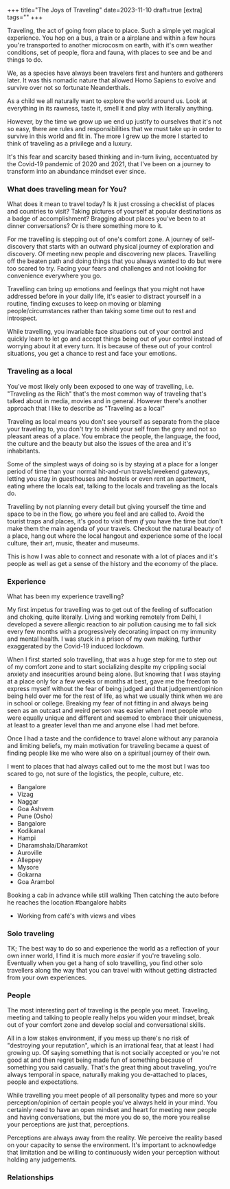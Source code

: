 +++
title="The Joys of Traveling"
date=2023-11-10
draft=true
[extra]
tags=""
+++

Traveling, the act of going from place to place.
Such a simple yet magical experience. You hop on a bus, a train or a airplane
and within a few hours you're transported to another microcosm on earth, with
it's own weather conditions, set of people, flora and fauna, with places to see and
be and things to do.

We, as a species have always been travelers first and hunters and
gatherers later. It was this nomadic nature that allowed Homo Sapiens to
evolve and survive over not so fortunate Neanderthals.

As a child we all naturally want to explore the world around us. Look at
everything in its rawness, taste it, smell it and play with literally
anything.

<!-- more -->

However, by the time we grow up we end up justify to ourselves that it's not so easy, 
there are rules and responsibilities that we must take up in order to survive in this
world and fit in. The more I grew up the more I started to think of traveling
as a privilege and a luxury.

It's this fear and scarcity based thinking and in-turn living,
accentuated by the Covid-19 pandemic of 2020 and 2021, that
I've been on a journey to transform into an abundance mindset ever since.

<!-- toc -->

### What does traveling mean for You?

What does it mean to travel today? Is it just crossing a checklist of places and
countries to visit? Taking pictures of yourself at popular destinations as a
badge of accomplishment? Bragging about places you've been to at dinner
conversations? Or is there something more to it.

For me travelling is stepping out of one's comfort zone. A journey of
self-discovery that starts with an outward physical journey of exploration and
discovery. Of meeting new people and discovering new places. Travelling off
the beaten path and doing things that you always wanted to do but were
too scared to try. Facing your fears and challenges and not looking for
convenience everywhere you go. 

Travelling can bring up emotions and feelings that you might not have
addressed before in your daily life, it's easier to distract yourself in
a routine, finding excuses to keep on moving or blaming people/circumstances rather
than taking some time out to rest and introspect.

While travelling, you invariable face situations out of your control and
quickly learn to let go and accept things being out of your control
instead of worrying about it at every turn. It is because of these out of your
control situations, you get a chance to rest and face your emotions.

### Traveling as a local

You've most likely only been exposed to one way of travelling, i.e. "Traveling
as the Rich" that's the most common way of traveling that's talked about in
media, movies and in general.
However there's another approach that I like to describe as
"Traveling as a local"

Traveling as local means you don't see
yourself as separate from the place your traveling to, you don't try to
shield your self from the grey and not so pleasant areas of a place. You
embrace the people, the language, the food, the culture and the beauty
but also the issues of the area and it's inhabitants.

Some of the simplest ways of doing so is by staying at a place for a longer
period of time than your normal hit-and-run travels/weekend gateways,
letting you stay in guesthouses and hostels or even rent an apartment,
eating where the locals eat, talking to the locals and traveling as the locals
do.

Travelling by not planning every detail but giving yourself the time and space
to be in the flow, go where you feel and are called to.
Avoid the tourist traps and places, it's good to visit them *if* you
have the time but don't make them the main agenda of your travels.
Checkout the natural beauty of a place, hang out where the local hangout and experience
some of the local culture, their art, music, theater and museums.

This is how I was able to connect and resonate with a lot of places and
it's people as well as get a sense of the history and the economy of the place.

### Experience

What has been my experience travelling?

My first impetus for travelling was to get out of the feeling of suffocation and choking,
quite literally. Living and working remotely from Delhi, I developed a severe
allergic reaction to air pollution causing me to fall sick every few months with
a progressively decorating impact on my immunity and mental health.
I was stuck in a prison of my own making, further exaggerated by the Covid-19 induced lockdown. 

When I first started solo travelling, that was a huge step for me to step out
of my comfort zone and to start socializing despite my crippling social anxiety
and insecurities around being alone. But knowing that I was staying at a place
only for a few weeks or months at best, gave me the freedom to express myself
without the fear of being judged and that judgement/opinion being held over me
for the rest of life, as what we usually think when we are in school or
college. Breaking my fear of not fitting in and always being seen as an
outcast and weird person was easier when I met people who were equally unique and
different and seemed to embrace their uniqueness, at least to a greater level
than me and anyone else I had met before.

Once I had a taste and the confidence to travel
alone without any paranoia and limiting beliefs, my main motivation for
traveling became a quest of finding people like me who were also
on a spiritual journey of their own.

I went to places that had always called out to me the most but I was too scared
to go, not sure of the logistics, the people, culture, etc. 

* Bangalore
* Vizag
* Naggar
* Goa Ashvem
* Pune (Osho)
* Bangalore
* Kodikanal
* Hampi
* Dharamshala/Dharamkot
* Auroville
* Alleppey
* Mysore
* Gokarna
* Goa Arambol


Booking a cab in advance while still walking
Then catching the auto before he reaches the location
#bangalore habits

* Working from café's with views and vibes


### Solo traveling

TK;
The best way to do so and experience the world as a reflection of your own
inner world, I find it is much more *easier* if you're traveling solo.
Eventually when you get a hang of solo travelling, you find other solo
travellers along the way that you can travel with without getting distracted
from your own experiences. 

### People

The most interesting part of traveling is the people you meet. Traveling,
meeting and talking to people really helps you widen your mindset, break out of
your comfort zone and develop social and conversational skills.

All in a low stakes environment, if you mess up there's no risk of "destroying your
reputation", which is an irrational fear, that at least I had growing up.
Of saying something that is not socially accepted or you're not good at and
then regret being made fun of something because of something you said
casually. That's the great thing about traveling, you're always temporal in
space, naturally making you de-attached to places, people and expectations.

While travelling you meet people of all personality types and more so your
perception/opinion of certain people you've always held in your mind. You
certainly need to have an open mindset and heart for meeting new people and
having conversations, but the more you do so, the more you realise your
perceptions are just that, perceptions.

Perceptions are always away from the reality. We perceive the reality based
on your capacity to sense the environment.
It's important to acknowledge that limitation and be willing to continuously
widen your perception without holding any judgements.

### Relationships

[0]: <https://en.wikipedia.org/wiki/Neanderthal#Climate_change>

[1]: https://coauthored.co/p/frequently-unanswered-questions-fuqs
